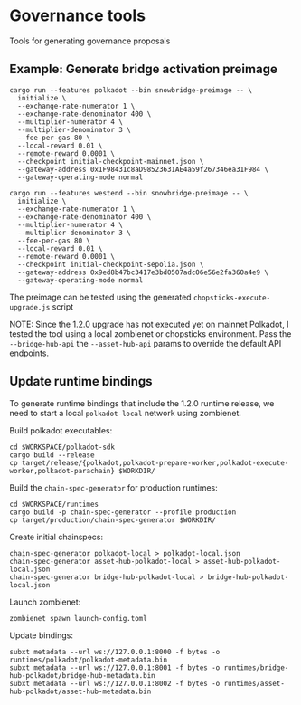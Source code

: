 # Governance tools

Tools for generating governance proposals

## Example: Generate bridge activation preimage

```shell
cargo run --features polkadot --bin snowbridge-preimage -- \
  initialize \
  --exchange-rate-numerator 1 \
  --exchange-rate-denominator 400 \
  --multiplier-numerator 4 \
  --multiplier-denominator 3 \
  --fee-per-gas 80 \
  --local-reward 0.01 \
  --remote-reward 0.0001 \
  --checkpoint initial-checkpoint-mainnet.json \
  --gateway-address 0x1F98431c8aD98523631AE4a59f267346ea31F984 \
  --gateway-operating-mode normal
```

```shell
cargo run --features westend --bin snowbridge-preimage -- \
  initialize \
  --exchange-rate-numerator 1 \
  --exchange-rate-denominator 400 \
  --multiplier-numerator 4 \
  --multiplier-denominator 3 \
  --fee-per-gas 80 \
  --local-reward 0.01 \
  --remote-reward 0.0001 \
  --checkpoint initial-checkpoint-sepolia.json \
  --gateway-address 0x9ed8b47bc3417e3bd0507adc06e56e2fa360a4e9 \
  --gateway-operating-mode normal
```

The preimage can be tested using the generated `chopsticks-execute-upgrade.js` script

NOTE: Since the 1.2.0 upgrade has not executed yet on mainnet Polkadot, I tested the tool using a local zombienet or chopsticks environment. Pass the `--bridge-hub-api` the `--asset-hub-api` params to override the default API endpoints.

## Update runtime bindings

To generate runtime bindings that include the 1.2.0 runtime release, we need to start a local `polkadot-local` network using zombienet.

Build polkadot executables:

```shell
cd $WORKSPACE/polkadot-sdk
cargo build --release
cp target/release/{polkadot,polkadot-prepare-worker,polkadot-execute-worker,polkadot-parachain} $WORKDIR/
```

Build the `chain-spec-generator` for production runtimes:

```shell
cd $WORKSPACE/runtimes
cargo build -p chain-spec-generator --profile production
cp target/production/chain-spec-generator $WORKDIR/
```

Create initial chainspecs:

```shell
chain-spec-generator polkadot-local > polkadot-local.json
chain-spec-generator asset-hub-polkadot-local > asset-hub-polkadot-local.json
chain-spec-generator bridge-hub-polkadot-local > bridge-hub-polkadot-local.json
```

Launch zombienet:

```shell
zombienet spawn launch-config.toml
```

Update bindings:

```shell
subxt metadata --url ws://127.0.0.1:8000 -f bytes -o runtimes/polkadot/polkadot-metadata.bin
subxt metadata --url ws://127.0.0.1:8001 -f bytes -o runtimes/bridge-hub-polkadot/bridge-hub-metadata.bin
subxt metadata --url ws://127.0.0.1:8002 -f bytes -o runtimes/asset-hub-polkadot/asset-hub-metadata.bin
```

